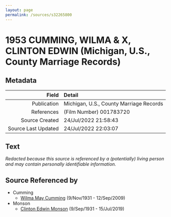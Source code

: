 ```yaml
---
layout: page
permalink: /sources/s32265800
---
```


# 1953 CUMMING, WILMA & X, CLINTON EDWIN (Michigan, U.S., County Marriage Records)

## Metadata

Field | Detail
---:|:---
Publication | Michigan, U.S., County Marriage Records
References | (Film Number) 001783720
Source Created | 24/Jul/2022 21:58:43
Source Last Updated | 24/Jul/2022 22:03:07

## Text

_Redacted because this source is referenced by a (potentially) living person and may contain personally identifiable information._

## Source Referenced by

* Cumming
  * [Wilma May Cumming](../people/@74680609@-wilma-may-cumming-b1931-11-9-d2009-9-12.md) (9/Nov/1931 - 12/Sep/2009)
* Monson
  * [Clinton Edwin Monson](../people/@24393948@-clinton-edwin-monson-b1931-9-9-d2019-7-15.md) (9/Sep/1931 - 15/Jul/2019)
